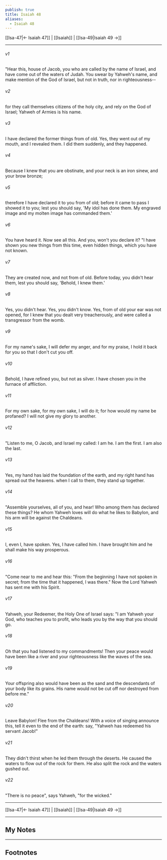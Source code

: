 ```yaml
---
publish: true
title: Isaiah 48
aliases:
  - Isaiah 48
---
```


[[Isa-47|← Isaiah 47]] | [[Isaiah]] | [[Isa-49|Isaiah 49 →]]
***



###### v1 
"Hear this, house of Jacob, you who are called by the name of Israel, and have come out of the waters of Judah. You swear by Yahweh's name, and make mention of the God of Israel, but not in truth, nor in righteousness-- 

###### v2 
for they call themselves citizens of the holy city, and rely on the God of Israel; Yahweh of Armies is his name. 

###### v3 
I have declared the former things from of old. Yes, they went out of my mouth, and I revealed them. I did them suddenly, and they happened. 

###### v4 
Because I knew that you are obstinate, and your neck is an iron sinew, and your brow bronze; 

###### v5 
therefore I have declared it to you from of old; before it came to pass I showed it to you; lest you should say, 'My idol has done them. My engraved image and my molten image has commanded them.' 

###### v6 
You have heard it. Now see all this. And you, won't you declare it? "I have shown you new things from this time, even hidden things, which you have not known. 

###### v7 
They are created now, and not from of old. Before today, you didn't hear them, lest you should say, 'Behold, I knew them.' 

###### v8 
Yes, you didn't hear. Yes, you didn't know. Yes, from of old your ear was not opened, for I knew that you dealt very treacherously, and were called a transgressor from the womb. 

###### v9 
For my name's sake, I will defer my anger, and for my praise, I hold it back for you so that I don't cut you off. 

###### v10 
Behold, I have refined you, but not as silver. I have chosen you in the furnace of affliction. 

###### v11 
For my own sake, for my own sake, I will do it; for how would my name be profaned? I will not give my glory to another. 

###### v12 
"Listen to me, O Jacob, and Israel my called: I am he. I am the first. I am also the last. 

###### v13 
Yes, my hand has laid the foundation of the earth, and my right hand has spread out the heavens. when I call to them, they stand up together. 

###### v14 
"Assemble yourselves, all of you, and hear! Who among them has declared these things? He whom Yahweh loves will do what he likes to Babylon, and his arm will be against the Chaldeans. 

###### v15 
I, even I, have spoken. Yes, I have called him. I have brought him and he shall make his way prosperous. 

###### v16 
"Come near to me and hear this: "From the beginning I have not spoken in secret; from the time that it happened, I was there." Now the Lord Yahweh has sent me with his Spirit. 

###### v17 
Yahweh, your Redeemer, the Holy One of Israel says: "I am Yahweh your God, who teaches you to profit, who leads you by the way that you should go. 

###### v18 
Oh that you had listened to my commandments! Then your peace would have been like a river and your righteousness like the waves of the sea. 

###### v19 
Your offspring also would have been as the sand and the descendants of your body like its grains. His name would not be cut off nor destroyed from before me." 

###### v20 
Leave Babylon! Flee from the Chaldeans! With a voice of singing announce this, tell it even to the end of the earth: say, "Yahweh has redeemed his servant Jacob!" 

###### v21 
They didn't thirst when he led them through the deserts. He caused the waters to flow out of the rock for them. He also split the rock and the waters gushed out. 

###### v22 
"There is no peace", says Yahweh, "for the wicked."

***
[[Isa-47|← Isaiah 47]] | [[Isaiah]] | [[Isa-49|Isaiah 49 →]]

---
## My Notes

---
## Footnotes